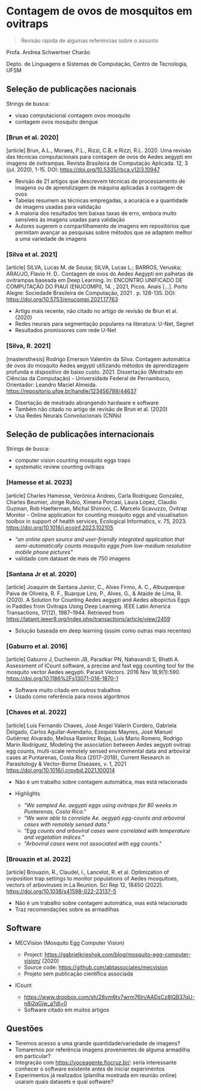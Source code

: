 <!--
author:   Andrea Charão

email:    andrea@inf.ufsm.br

version:  0.0.1

language: PT-BR

narrator: Brazilian Portuguese Female

comment:  Review sobre Visão Computacional aplicada a contagem de ovos de mosquitos

-->

<!--
nvm use v10.23.0
liascript-devserver --input README.md --port 3001 --live
-->


# Contagem de ovos de mosquitos em ovitraps


> Revisão rápida de algumas referências sobre o assunto

Profa. Andrea Schwertner Charão

Depto. de Linguagens e Sistemas de Computação, Centro de Tecnologia, UFSM

## Seleção de publicações nacionais

Strings de busca:  

- visao computacional contagem ovos mosquito
- contagem ovos mosquito dengue


### [Brun et al. 2020]


[article] Brun, A.L., Moraes, P.L., Rizzi, C.B. e Rizzi, R.L. 2020. Uma revisão das técnicas computacionais para contagem de ovos de Aedes aegypti em imagens de ovitrampas. Revista Brasileira de Computação Aplicada. 12, 3 (jul. 2020), 1-15. DOI: https://doi.org/10.5335/rbca.v12i3.10947


- Revisão de 21 artigos que descrevem técnicas de processamento de imagens ou de aprendizagem de máquina aplicadas à contagem de ovos 
- Tabelas resumem as técnicas empregadas, a acurácia e a quantidade de imagens usadas para validação
- A maioria dos resultados tem baixas taxas de erro, embora muito sensíveis às imagens usadas para validação
- Autores sugerem o compartilhamento de imagens em repositórios que permitam avançar as pesquisas sobre métodos que se adaptem melhor a uma variedade de imagens





### [Silva et al. 2021]

[article] SILVA, Lucas M. de Sousa; SILVA, Lucas L.; BARROS, Veruska; ARAUJO, Flavio H. D.. Contagem de ovos do Aedes Aegypti em palhetas de ovitrampas baseada em Deep Learning. In: ENCONTRO UNIFICADO DE COMPUTAÇÃO DO PIAUÍ (ENUCOMPI), 14. , 2021, Picos. Anais [...]. Porto Alegre: Sociedade Brasileira de Computação, 2021 . p. 128-135. DOI: https://doi.org/10.5753/enucompi.2021.17763

- Artigo mais recente, não citado no artigo de revisão de Brun et al. (2020)
- Redes neurais para segmentação populares na literatura: U-Net, Segnet
- Resultados promissores com rede U-Net


### [Silva, R. 2021]

[mastersthesis] Rodrigo Emerson Valentim da Silva. Contagem automática de ovos do mosquito Aedes aegypti utilizando métodos de aprendizagem profunda e dispositivo de baixo custo. 2021. Dissertação (Mestrado em Ciências da Computação) - Universidade Federal de Pernambuco, Orientador: Leandro Maciel Almeida. https://repositorio.ufpe.br/handle/123456789/44637

- Disertação de mestrado abrangendo hardware e software
- Também não citado no artigo de revisão de Brun et al. (2020)
- Usa Redes Neurais Convolucionais (CNNs) 


## Seleção de publicações internacionais 

Strings de busca:

- computer vision counting mosquito eggs traps
- systematic review counting ovitraps


### [Hamesse et al. 2023]

[article] Charles Hamesse, Verónica Andreo, Carla Rodriguez Gonzalez, Charles Beumier, Jorge Rubio, Ximena Porcasi, Laura Lopez, Claudio Guzman, Rob Haelterman, Michal Shimoni, C. Marcelo Scavuzzo, Ovitrap Monitor - Online application for counting mosquito eggs and visualisation toolbox in support of health services, Ecological Informatics, v. 75, 2023. https://doi.org/10.1016/j.ecoinf.2023.102105

- *"an online open source and user-friendly integrated application that semi-automatically counts mosquito eggs from low-medium resolution mobile phone pictures"*
- validado com dataset de mais de 750 imagens

### [Santana Jr et al. 2020]

[article] Joaquim de Santana Junior, C., Alves Firmo, A. C., Albuquerque Paiva de Oliveira, R. F., Buarque Lins, P., Alves, G., & Ataide de Lima, R. (2020). A Solution for Counting Aedes aegypti and Aedes albopictus Eggs in Paddles from Ovitraps Using Deep Learning. IEEE Latin America Transactions, 17(12), 1987–1944. Retrieved from https://latamt.ieeer9.org/index.php/transactions/article/view/2459

- Solução baseada em deep learning (assim como outras mais recentes)

### [Gaburro et al. 2016]

[article] Gaburro J, Duchemin JB, Paradkar PN, Nahavandi S, Bhatti A. Assessment of ICount software, a precise and fast egg counting tool for the mosquito vector Aedes aegypti. Parasit Vectors. 2016 Nov 18;9(1):590. https://doi.org/10.1186%2Fs13071-016-1870-1

- Software muito citado em outros trabalhos
- Usado como referência para novos algoritmos




### [Chaves et al. 2022]

[article] Luis Fernando Chaves, José Angel Valerín Cordero, Gabriela Delgado, Carlos Aguilar-Avendaño, Ezequías Maynes, José Manuel Gutiérrez Alvarado, Melissa Ramírez Rojas, Luis Mario Romero, Rodrigo Marín Rodríguez, Modeling the association between Aedes aegypti ovitrap egg counts, multi-scale remotely sensed environmental data and arboviral cases at Puntarenas, Costa Rica (2017–2018), Current Research in Parasitology & Vector-Borne Diseases, v. 1, 2021 https://doi.org/10.1016/j.crpvbd.2021.100014

- Não é um trabalho sobre contagem automática, mas está relacionado
- Highlights

  - *"We sampled Ae. aegypti eggs using ovitraps for 80 weeks in Puntarenas, Costa Rica."*
  - *"We were able to correlate Ae. aegypti egg-counts and arboviral cases with remotely sensed data."*
  - *"Egg counts and arboviral cases were correlated with temperature and vegetation indices."*
  - *"Arboviral cases were not associated with egg counts."*


### [Brouazin et al. 2022]

[article] Brouazin, R., Claudel, I., Lancelot, R. et al. Optimization of oviposition trap settings to monitor populations of Aedes mosquitoes, vectors of arboviruses in La Reunion. Sci Rep 12, 18450 (2022). https://doi.org/10.1038/s41598-022-23137-5

- Não é um trabalho sobre contagem automática, mas está relacionado
- Traz recomendações sobre as armadilhas



## Software

- MECVision (Mosquito Egg Computer Vision) 

  - Project: https://gabrielkrieshok.com/blog/mosquito-egg-computer-vision/ (2020)
  - Source code: https://github.com/abtassociates/mecvision
  - Projeto sem publicação científica associada

- ICount

  - https://www.dropbox.com/sh/28vm6tv7wrm76ln/AADsCz8lQB37qU-n8j2qGjw_a?dl=0
  - Software citado em muitos artigos



## Questões

- Teremos acesso a uma grande quantidade/variedade de imagens?
- Tomaremos por referência imagens provenientes de alguma armadilha em particular?
- Integração com https://voceagente.fiocruz.br/: seria interessante conhecer o software existente antes de iniciar experimentos
- Experimentos já realizados (planilha mostrada em reunião online) usaram quais datasets e qual software?